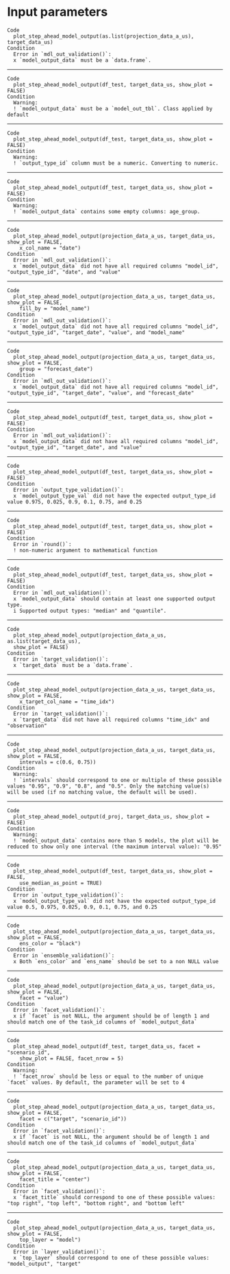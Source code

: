 # Input parameters

    Code
      plot_step_ahead_model_output(as.list(projection_data_a_us), target_data_us)
    Condition
      Error in `mdl_out_validation()`:
      x `model_output_data` must be a `data.frame`.

---

    Code
      plot_step_ahead_model_output(df_test, target_data_us, show_plot = FALSE)
    Condition
      Warning:
      ! `model_output_data` must be a `model_out_tbl`. Class applied by default

---

    Code
      plot_step_ahead_model_output(df_test, target_data_us, show_plot = FALSE)
    Condition
      Warning:
      ! `output_type_id` column must be a numeric. Converting to numeric.

---

    Code
      plot_step_ahead_model_output(df_test, target_data_us, show_plot = FALSE)
    Condition
      Warning:
      ! `model_output_data` contains some empty columns: age_group.

---

    Code
      plot_step_ahead_model_output(projection_data_a_us, target_data_us, show_plot = FALSE,
        x_col_name = "date")
    Condition
      Error in `mdl_out_validation()`:
      x `model_output_data` did not have all required columns "model_id", "output_type_id", "date", and "value"

---

    Code
      plot_step_ahead_model_output(projection_data_a_us, target_data_us, show_plot = FALSE,
        fill_by = "model_name")
    Condition
      Error in `mdl_out_validation()`:
      x `model_output_data` did not have all required columns "model_id", "output_type_id", "target_date", "value", and "model_name"

---

    Code
      plot_step_ahead_model_output(projection_data_a_us, target_data_us, show_plot = FALSE,
        group = "forecast_date")
    Condition
      Error in `mdl_out_validation()`:
      x `model_output_data` did not have all required columns "model_id", "output_type_id", "target_date", "value", and "forecast_date"

---

    Code
      plot_step_ahead_model_output(df_test, target_data_us, show_plot = FALSE)
    Condition
      Error in `mdl_out_validation()`:
      x `model_output_data` did not have all required columns "model_id", "output_type_id", "target_date", and "value"

---

    Code
      plot_step_ahead_model_output(df_test, target_data_us, show_plot = FALSE)
    Condition
      Error in `output_type_validation()`:
      x `model_output_type_val` did not have the expected output_type_id value 0.975, 0.025, 0.9, 0.1, 0.75, and 0.25

---

    Code
      plot_step_ahead_model_output(df_test, target_data_us, show_plot = FALSE)
    Condition
      Error in `round()`:
      ! non-numeric argument to mathematical function

---

    Code
      plot_step_ahead_model_output(df_test, target_data_us, show_plot = FALSE)
    Condition
      Error in `mdl_out_validation()`:
      x `model_output_data` should contain at least one supported output type.
      i Supported output types: "median" and "quantile".

---

    Code
      plot_step_ahead_model_output(projection_data_a_us, as.list(target_data_us),
      show_plot = FALSE)
    Condition
      Error in `target_validation()`:
      x `target_data` must be a `data.frame`.

---

    Code
      plot_step_ahead_model_output(projection_data_a_us, target_data_us, show_plot = FALSE,
        x_target_col_name = "time_idx")
    Condition
      Error in `target_validation()`:
      x `target_data` did not have all required columns "time_idx" and "observation"

---

    Code
      plot_step_ahead_model_output(projection_data_a_us, target_data_us, show_plot = FALSE,
        intervals = c(0.6, 0.75))
    Condition
      Warning:
      ! `intervals` should correspond to one or multiple of these possible values "0.95", "0.9", "0.8", and "0.5". Only the matching value(s) will be used (if no matching value, the default will be used).

---

    Code
      plot_step_ahead_model_output(d_proj, target_data_us, show_plot = FALSE)
    Condition
      Warning:
      ! `model_output_data` contains more than 5 models, the plot will be reduced to show only one interval (the maximum interval value): "0.95"

---

    Code
      plot_step_ahead_model_output(df_test, target_data_us, show_plot = FALSE,
        use_median_as_point = TRUE)
    Condition
      Error in `output_type_validation()`:
      x `model_output_type_val` did not have the expected output_type_id value 0.5, 0.975, 0.025, 0.9, 0.1, 0.75, and 0.25

---

    Code
      plot_step_ahead_model_output(projection_data_a_us, target_data_us, show_plot = FALSE,
        ens_color = "black")
    Condition
      Error in `ensemble_validation()`:
      x Both `ens_color` and `ens_name` should be set to a non NULL value

---

    Code
      plot_step_ahead_model_output(projection_data_a_us, target_data_us, show_plot = FALSE,
        facet = "value")
    Condition
      Error in `facet_validation()`:
      x if `facet` is not NULL, the argument should be of length 1 and should match one of the task_id columns of `model_output_data`

---

    Code
      plot_step_ahead_model_output(df_test, target_data_us, facet = "scenario_id",
        show_plot = FALSE, facet_nrow = 5)
    Condition
      Warning:
      ! `facet_nrow` should be less or equal to the number of unique `facet` values. By default, the parameter will be set to 4

---

    Code
      plot_step_ahead_model_output(projection_data_a_us, target_data_us, show_plot = FALSE,
        facet = c("target", "scenario_id"))
    Condition
      Error in `facet_validation()`:
      x if `facet` is not NULL, the argument should be of length 1 and should match one of the task_id columns of `model_output_data`

---

    Code
      plot_step_ahead_model_output(projection_data_a_us, target_data_us, show_plot = FALSE,
        facet_title = "center")
    Condition
      Error in `facet_validation()`:
      x `facet_title` should correspond to one of these possible values: "top right", "top left", "bottom right", and "bottom left"

---

    Code
      plot_step_ahead_model_output(projection_data_a_us, target_data_us, show_plot = FALSE,
        top_layer = "model")
    Condition
      Error in `layer_validation()`:
      x `top_layer` should correspond to one of these possible values: "model_output", "target"

